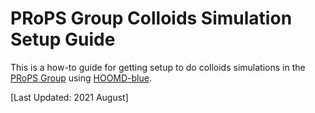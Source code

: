 # PRoPS Group Colloids Simulation Setup Guide

This is a how-to guide for getting setup to do colloids simulations in the [PRoPS Group] using [HOOMD-blue].

[PRoPS Group]: https://web.inortheastern.edu/complexfluids/
[HOOMD-blue]: http://glotzerlab.engin.umich.edu/hoomd-blue/

[Last Updated: 2021 August]
